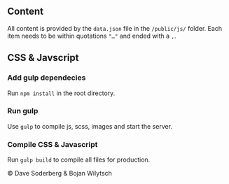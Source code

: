 ## Content
All content is provided by the `data.json` file in the `/public/js/` folder. Each item needs to be within quotations `"…"` and ended with a `,`.

## CSS & Javscript
### Add gulp dependecies
Run `npm install` in the root directory. 

### Run gulp
Use `gulp` to compile js, scss, images and start the server.

### Compile CSS & Javascript
Run `gulp build` to compile all files for production.

© Dave Soderberg & Bojan Wilytsch